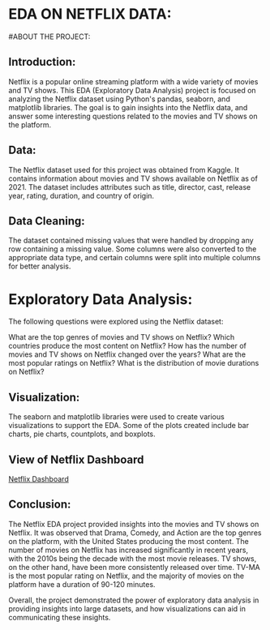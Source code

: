 # EDA ON NETFLIX DATA:

#ABOUT THE PROJECT:

## Introduction:

Netflix is a popular online streaming platform with a wide variety of movies and TV shows. 
This EDA (Exploratory Data Analysis) project is focused on analyzing the Netflix dataset using Python's pandas,
seaborn, and matplotlib libraries. The goal is to gain insights into the Netflix data, and answer some interesting questions related 
to the movies and TV shows on the platform.

## Data:

The Netflix dataset used for this project was obtained from Kaggle. 
It contains information about movies and TV shows available on Netflix as of 2021. 
The dataset includes attributes such as title, director, cast, release year, rating, duration, and country of origin.

## Data Cleaning:

The dataset contained missing values that were handled by dropping any row containing a missing value. 
Some columns were also converted to the appropriate data type, and certain columns were split into multiple columns for better analysis.

# Exploratory Data Analysis:

The following questions were explored using the Netflix dataset:

What are the top genres of movies and TV shows on Netflix?
Which countries produce the most content on Netflix?
How has the number of movies and TV shows on Netflix changed over the years?
What are the most popular ratings on Netflix?
What is the distribution of movie durations on Netflix?

## Visualization:

The seaborn and matplotlib libraries were used to create various visualizations to support the EDA. 
Some of the plots created include bar charts, pie charts, countplots, and boxplots.


## View of Netflix Dashboard
[Netflix Dashboard](https://github.com/iamTANMOY7/Netflix-Exploratory-Data-Analysis-And-Visualization/assets/91433845/008604b7-7975-4230-829e-0b989a343854)


## Conclusion:
The Netflix EDA project provided insights into the movies and TV shows on Netflix. 
It was observed that Drama, Comedy, and Action are the top genres on the platform, with the United States producing the most content.
The number of movies on Netflix has increased significantly in recent years, with the 2010s being the decade with the most movie releases.
TV shows, on the other hand, have been more consistently released over time. 
TV-MA is the most popular rating on Netflix, and the majority of movies on the platform have a duration of 90-120 minutes.

Overall, the project demonstrated the power of exploratory data analysis in providing insights into large datasets,
and how visualizations can aid in communicating these insights.
